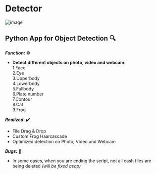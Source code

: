 # Detector
![image](https://user-images.githubusercontent.com/90557802/147778635-1834a90f-8328-460a-b2e6-b86edbb9cd83.png)
## **Python App for Object Detection** 🔍
**_Function_: ⚙️** <br />
- **Detect different objects on photo, video and webcam:** <br />
  1.Face <br />
  2.Eye <br />
  3.Upperbody <br />
  4.Lowerbody <br />
  5.Fullbody <br />
  6.Plate number <br />
  7.Contour <br />
  8.Cat <br />
  9.Frog <br />
  
**_Realized_: ✔️** <br />
  - File Drag & Drop <br />
  - Custom Frog Haarcascade <br />
  - Optimized detection on Photo, Video and Webcam <br />
  
**_Bugs_: 🐛** <br />
  - In some cases, when you are ending the script, not all cash files are being deleted _(will be fixed asap)_
